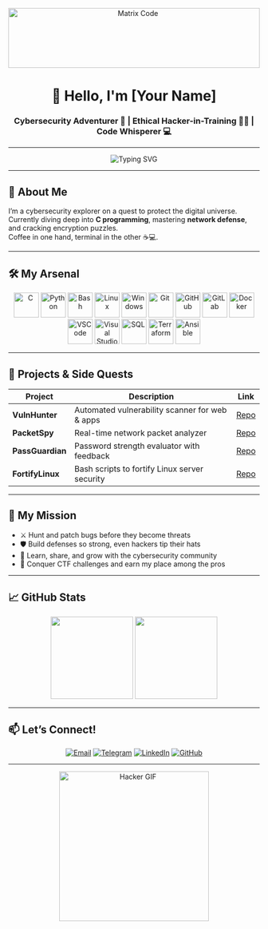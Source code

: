<p align="center">
  <img src="https://media.giphy.com/media/v1.Y2lkPTc5MGI3NjExYXhoODltaHlic3Y0Z3diNGhpMHZ5cW9nNGM1eHluN3B3enZqNmE3aSZlcD12MV9pbnRlcm5hbF9naWZfYnlfaWQmY3Q9Zw/4H3Ii5eLChYul9p7NL/giphy.gif" alt="Matrix Code" width="100%" height="120" />
</p>

<h1 align="center">👾 Hello, I'm <b>[Your Name]</b></h1>
<h3 align="center">Cybersecurity Adventurer 🔐 | Ethical Hacker-in-Training 🕵️‍♂️ | Code Whisperer 💻</h3>

---

<p align="center">
  <img src="https://readme-typing-svg.herokuapp.com?size=28&color=33FF88&center=true&vCenter=true&width=600&lines=Hunting+bugs+%E2%9C%94+|+Breaking+walls+%E2%9C%94+|+Securing+the+future+%F0%9F%9A%80" alt="Typing SVG" />
</p>

---

## 🚀 About Me

I’m a cybersecurity explorer on a quest to protect the digital universe.  
Currently diving deep into **C programming**, mastering **network defense**, and cracking encryption puzzles.  
Coffee in one hand, terminal in the other ☕💻.

---

## 🛠 My Arsenal

<p align="center">
  <!-- Dasturlash tillari -->
  <img alt="C" src="https://skillicons.dev/icons?i=c" height="50" />
  <img alt="Python" src="https://skillicons.dev/icons?i=python" height="50" />
  <img alt="Bash" src="https://skillicons.dev/icons?i=bash" height="50" />
  
  <!-- Operatsion tizimlar -->
  <img alt="Linux" src="https://skillicons.dev/icons?i=linux" height="50" />
  <img alt="Windows" src="https://skillicons.dev/icons?i=windows" height="50" />
  
  <!-- Versiya nazorati -->
  <img alt="Git" src="https://skillicons.dev/icons?i=git" height="50" />
  <img alt="GitHub" src="https://skillicons.dev/icons?i=github" height="50" />
  <img alt="GitLab" src="https://skillicons.dev/icons?i=gitlab" height="50" />
  
  <!-- Kod tahlil va boshqalar -->
  <img alt="Docker" src="https://skillicons.dev/icons?i=docker" height="50" />
  <img alt="VSCode" src="https://skillicons.dev/icons?i=vscode" height="50" />
  <img alt="Visual Studio" src="https://skillicons.dev/icons?i=visualstudio" height="50" />
  
  <!-- Qo'shimcha vositalar -->
  <img alt="SQL" src="https://skillicons.dev/icons?i=mysql,postgresql" height="50" />
  <img alt="Terraform" src="https://skillicons.dev/icons?i=terraform" height="50" />
  <img alt="Ansible" src="https://skillicons.dev/icons?i=ansible" height="50" />
</p>

---

## 🧩 Projects & Side Quests

| Project         | Description                                    | Link                                      |
|-----------------|------------------------------------------------|-------------------------------------------|
| **VulnHunter**  | Automated vulnerability scanner for web & apps | [Repo](https://github.com/yourusername/vulnhunter)  |
| **PacketSpy**  | Real-time network packet analyzer               | [Repo](https://github.com/yourusername/packetspy)    |
| **PassGuardian**| Password strength evaluator with feedback       | [Repo](https://github.com/yourusername/passguardian) |
| **FortifyLinux**| Bash scripts to fortify Linux server security   | [Repo](https://github.com/yourusername/fortifylinux) |

---

## 🎯 My Mission

- ⚔️ Hunt and patch bugs before they become threats  
- 🛡️ Build defenses so strong, even hackers tip their hats  
- 🧠 Learn, share, and grow with the cybersecurity community  
- 🚀 Conquer CTF challenges and earn my place among the pros  

---

## 📈 GitHub Stats

<p align="center">
  <img src="https://github-readme-stats.vercel.app/api?username=yourusername&show_icons=true&theme=dracula" height="165" />
  <img src="https://github-readme-streak-stats.herokuapp.com/?user=yourusername&theme=dracula" height="165" />
</p>

---

## 📫 Let’s Connect!

<p align="center">
  <a href="mailto:your.email@example.com"><img src="https://img.shields.io/badge/Email-D14836?style=for-the-badge&logo=gmail&logoColor=white" alt="Email" /></a>
  <a href="https://t.me/yourusername"><img src="https://img.shields.io/badge/Telegram-2CA5E0?style=for-the-badge&logo=telegram&logoColor=white" alt="Telegram" /></a>
  <a href="https://linkedin.com/in/yourusername"><img src="https://img.shields.io/badge/LinkedIn-0077B5?style=for-the-badge&logo=linkedin&logoColor=white" alt="LinkedIn" /></a>
  <a href="https://github.com/yourusername"><img src="https://img.shields.io/badge/GitHub-181717?style=for-the-badge&logo=github&logoColor=white" alt="GitHub" /></a>
</p>

---

<p align="center">
  <img src="https://media.giphy.com/media/3o7btPCcdNniyf0ArS/giphy.gif" alt="Hacker GIF" width="300" />
</p>
